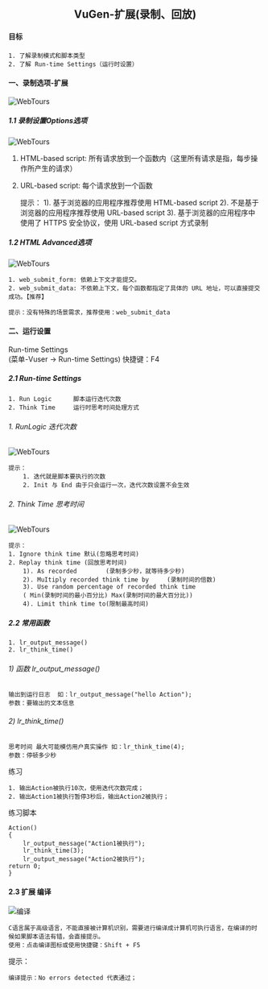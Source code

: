 ## <center>VuGen-扩展(录制、回放)</center>

#### 目标

    1. 了解录制模式和脚本类型
    2. 了解 Run-time Settings（运行时设置）

#### 一、录制选项-扩展

![WebTours](/images/Record_02.png)

##### 1.1 录制设置Options选项

![WebTours](/images/Record_03.png)

1. HTML-based script: 所有请求放到一个函数内（这里所有请求是指，每步操作所产生的请求）

2. URL-based script: 每个请求放到一个函数

    提示：
        1). 基于浏览器的应用程序推荐使用 HTML-based script
        2). 不是基于浏览器的应用程序推荐使用 URL-based script
        3). 基于浏览器的应用程序中使用了 HTTPS 安全协议，使用 URL-based script 方式录制


##### 1.2 HTML Advanced选项

![WebTours](/images/Record_04.png)

    1. web_submit_form: 依赖上下文才能提交。
    2. web_submit_data: 不依赖上下文，每个函数都指定了具体的 URL 地址，可以直接提交成功。【推荐】

    提示：没有特殊的场景需求，推荐使用：web_submit_data

#### 二、运行设置

Run-time Settings<br>
(菜单-Vuser -> Run-time Settings) 快捷键：F4

##### 2.1 Run-time Settings

    1. Run Logic      脚本运行迭代次数
    2. Think Time     运行时思考时间处理方式

###### 1. RunLogic 迭代次数

![WebTours](/images/Run_01.png)

    提示：
        1. 迭代就是脚本要执行的次数
        2. Init 与 End 由于只会运行一次，迭代次数设置不会生效

###### 2. Think Time 思考时间

![WebTours](/images/Run_02.png)

    提示：
    1. Ignore think time 默认(忽略思考时间)
    2. Replay think time (回放思考时间)
        1). As recorded        (录制多少秒，就等待多少秒)
        2). MuItiply recorded think time by     (录制时间的倍数)
        3). Use random percentage of recorded think time
        ( Min(录制时间的最小百分比) Max(录制时间的最大百分比))
        4). Limit think time to(限制最高时间)


##### 2.2 常用函数

    1. lr_output_message()
    2. lr_think_time()

###### 1) 函数 lr_output_message()

    输出到运行日志  如：lr_output_message("hello Action");
    参数：要输出的文本信息

###### 2) lr_think_time()

    思考时间 最大可能模仿用户真实操作 如：lr_think_time(4);
    参数：停顿多少秒

练习

    1. 输出Action被执行10次，使用迭代次数完成；
    2. 输出Action1被执行暂停3秒后，输出Action2被执行；

练习脚本

    Action()
    {
        lr_output_message("Action1被执行");
        lr_think_time(3);
        lr_output_message("Action2被执行");
    return 0;
    }

#### 2.3 扩展 编译

![编译](/images/compile01.png)

    C语言属于高级语言，不能直接被计算机识别，需要进行编译成计算机可执行语言，在编译的时候如果脚本语法有错，会直接提示。
    使用：点击编译图标或使用快捷键：Shift + F5

提示：
    
    编译提示：No errors detected 代表通过；